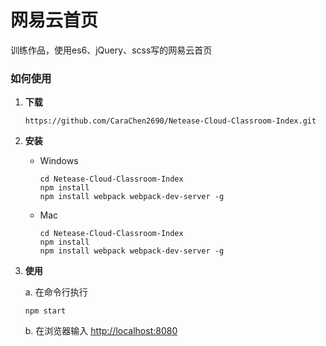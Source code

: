 # 网易云首页
训练作品，使用es6、jQuery、scss写的网易云首页

### 如何使用

1. **下载**

	```shell
	https://github.com/CaraChen2690/Netease-Cloud-Classroom-Index.git

2. **安装**

	- Windows

	  ```shell
	  cd Netease-Cloud-Classroom-Index
	  npm install
	  npm install webpack webpack-dev-server -g
	  ```

	- Mac

	  ```shell
	  cd Netease-Cloud-Classroom-Index
	  npm install
	  npm install webpack webpack-dev-server -g
	  ```

3. **使用**

	a. 在命令行执行

	  ```shell
	  npm start
	  ```

	b. 在浏览器输入 [http://localhost:8080](http://localhost:8080)
